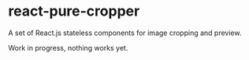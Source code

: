 # react-pure-cropper
A set of React.js stateless components for image cropping and preview.

Work in progress, nothing works yet.
